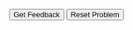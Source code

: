 <div id="sortableTrash" class="sortable-code"></div> 
<div id="sortable" class="sortable-code"></div> 
<div style="clear:both;"></div> 
<p> 
    <input id="feedbackLink" value="Get Feedback" type="button" /> 
    <input id="newInstanceLink" value="Reset Problem" type="button" /> 
</p> 
<script type="text/javascript"> 
(function(){
  var initial = "# Initialize tuples with Fortnite players and their wins. Then print a table with that information and output the average number of wins.\n" +
    "players = (&quot;Arkhram&quot;, &quot;EpikWhale&quot;, &quot;Bugha&quot;, &quot;Edgey&quot;, &quot;Ninja&quot;)\n" +
    "wins = (10410, 10371, 7264, 7022, 6703)\n" +
    " \n" +
    "count = 0\n" +
    "total = 0\n" +
    " \n" +
    "print (&quot;{:&lt;25}{:&lt;25}&quot;.format(&quot;Players&quot;, &quot;Wins&quot;))\n" +
    " \n" +
    "for person in players:\n" +
    " print (&quot;{:&lt;25}{:&lt;25,}&quot;.format(person, wins[count]))\n" +
    " total = total + wins[count]\n" +
    " count = count + 1\n" +
    " \n" +
    "print (&quot;{:&lt;25}{:&lt;25,.0f}&quot;.format(&quot;Average&quot;, total/count))";
  var parsonsPuzzle = new ParsonsWidget({
    "sortableId": "sortable",
    "max_wrong_lines": 10,
    "grader": ParsonsWidget._graders.LineBasedGrader,
    "exec_limit": 2500,
    "can_indent": true,
    "x_indent": 50,
    "lang": "en",
    "show_feedback": true
  });
  parsonsPuzzle.init(initial);
  parsonsPuzzle.shuffleLines();
  $("#newInstanceLink").click(function(event){ 
      event.preventDefault(); 
      parsonsPuzzle.shuffleLines(); 
  }); 
  $("#feedbackLink").click(function(event){ 
      event.preventDefault(); 
      parsonsPuzzle.getFeedback(); 
  }); 
})(); 
</script>
